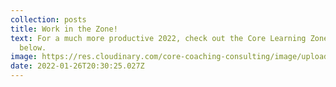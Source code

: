 ```yaml
---
collection: posts
title: Work in the Zone!
text: For a much more productive 2022, check out the Core Learning Zone programs
  below.
image: https://res.cloudinary.com/core-coaching-consulting/image/upload/v1643228873/Make_the_Most_Post_xula10.png
date: 2022-01-26T20:30:25.027Z
---
```


